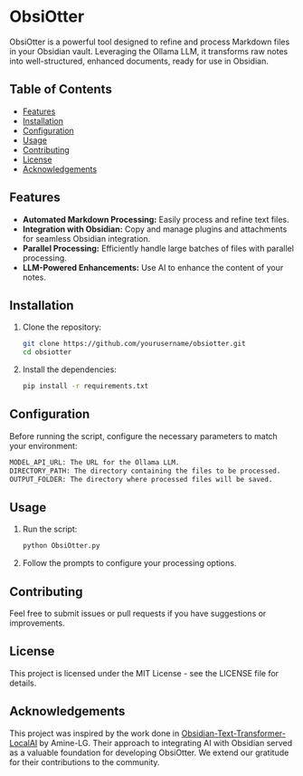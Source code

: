 # ObsiOtter

ObsiOtter is a powerful tool designed to refine and process Markdown files in your Obsidian vault. Leveraging the Ollama LLM, it transforms raw notes into well-structured, enhanced documents, ready for use in Obsidian.

## Table of Contents
- [Features](#features)
- [Installation](#installation)
- [Configuration](#configuration)
- [Usage](#usage)
- [Contributing](#contributing)
- [License](#license)
- [Acknowledgements](#acknowledgements)

## Features
- **Automated Markdown Processing:** Easily process and refine text files.
- **Integration with Obsidian:** Copy and manage plugins and attachments for seamless Obsidian integration.
- **Parallel Processing:** Efficiently handle large batches of files with parallel processing.
- **LLM-Powered Enhancements:** Use AI to enhance the content of your notes.

## Installation

1. Clone the repository:
   ```bash
   git clone https://github.com/yourusername/obsiotter.git
   cd obsiotter
   ```
2. Install the dependencies:
   ```bash
   pip install -r requirements.txt
   ```

## Configuration

Before running the script, configure the necessary parameters to match your environment:

```bash
MODEL_API_URL: The URL for the Ollama LLM.
DIRECTORY_PATH: The directory containing the files to be processed.
OUTPUT_FOLDER: The directory where processed files will be saved.
```

## Usage

1. Run the script:
   ```bash
   python ObsiOtter.py
   ```

2. Follow the prompts to configure your processing options.

## Contributing

Feel free to submit issues or pull requests if you have suggestions or improvements.

## License

This project is licensed under the MIT License - see the LICENSE file for details.

## Acknowledgements

This project was inspired by the work done in [Obsidian-Text-Transformer-LocalAI](https://github.com/Amine-LG/Obsidian-Text-Transformer-LocalAI) by Amine-LG. Their approach to integrating AI with Obsidian served as a valuable foundation for developing ObsiOtter. We extend our gratitude for their contributions to the community.

